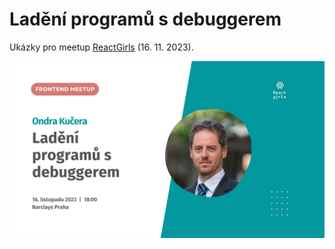# Ladění programů s debuggerem

Ukázky pro meetup [ReactGirls](https://reactgirls.com) (16. 11. 2023).

![Ondra Kučera: Ladění programů s debuggerem](./ladeni_programu_s_debuggerem.png)
